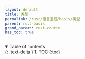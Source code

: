 ```yaml
---
layout: default
title: 类型
permalink: /rust/语言圣经/basis/类型
parent: rust-basis
grand_parent: rust-course
has_toc: true
---
```

<details open markdown="block">
  <summary>
    Table of contents
  </summary>
  {: .text-delta }
1. TOC
{:toc}
</details>